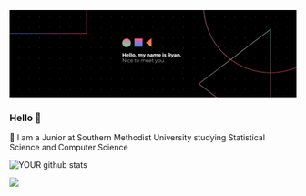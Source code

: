 ![Banner](https://github.com/ryanmadlener/ryanmadlener/blob/master/banner.png)

### Hello 👋

:school: I am a Junior at Southern Methodist University studying Statistical Science and Computer Science


![YOUR github stats](https://github-readme-stats.vercel.app/api?username=ryanmadlener)

[<img src="https://img.shields.io/badge/linkedin-%230077B5.svg?&style=for-the-badge&logo=linkedin&logoColor=white" />](https://www.linkedin.com/in/ryanamadlener/) 

<!--
**ryanmadlener/ryanmadlener** is a ✨ _special_ ✨ repository because its `README.md` (this file) appears on your GitHub profile.

Here are some ideas to get you started:

- 🔭 I’m currently working on ...
- 🌱 I’m currently learning ...
- 👯 I’m looking to collaborate on ...
- 🤔 I’m looking for help with ...
- 💬 Ask me about ...
- 📫 How to reach me: ...
- 😄 Pronouns: ...
- ⚡ Fun fact: ...
-->
